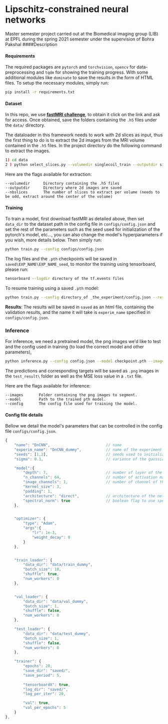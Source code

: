 # Lipschitz-constrained neural networks
Master semester project carried out at the Biomedical imaging group (LIB) at EPFL during the spring 2021 semester under the supervision of Bohra Pakshal
####Description

#### Requirements

The required packages are `pytorch` and `torchvision`,  `opencv` for data-preprocessing and `tqdm` for showing the training progress.
With some additional modules like `dominate` to save the results in the form of HTML files. To setup the necessary modules, simply run:

```bash
pip install -r requirements.txt
```

#### Dataset

In this repo, we use **[fastMRI challenge](https://fastmri.org/)**, to obtain it click on the link and ask for access.
Once obtained, save the folders containing the ```.h5``` files under the ```data/``` directory.

The dataloader in this framework needs to work with 2d slices as input, thus the first thing to do is to extract the 2d 
images from the MRI volume contained in the ```.h5``` files. In the project directory do the following command to 
extract the images.

```bash
1) cd data
2 ) python select_slices.py --volumedir singlecoil_train --outputdir singlecoil_train_5_2d --nbslices 5
```
Here are the flags available for extraction:

```
--volumedir      Directory containing the .h5 files
--outputdir      Directory where 2d images are saved
--nbslices       The number of slices to extract per volume (needs to be odd, extract around the center of the volume)
```

#### Training

To train a model, first download fastMRI as detailed above, then set `data_dir` to the dataset path in the config file in `configs/config.json` and set the rest of the parameters such as the seed used for initialization of the pytorch's model, etc..., you can also change the model's hyperparameters if you wish, more details below. Then simply run:

```bash
python train.py --config configs/config.json
```

The log files and the `.pth` checkpoints will be saved in `saved\EXP_NAME\EXP_NAME_seed`, to monitor the training using tensorboard, please run:

```bash
tensorboard --logdir directory of the tf.events files
```

To resume training using a saved `.pth` model:

```bash
python train.py --config directory_of _the_experiment/config.json --resume directory_of _the_experiment/checkpoint.pth
```

**Results**: The results will be saved in `saved` as an html file, containing the validation results,
and the name it will take is `experim_name` specified in `configs/config.json`.

### Inference

For inference, we need a pretrained model, the png images we'd like to test and the config used in training (to load the correct model and other parameters), 

```bash
python inference.py --config config.json --model checkpoint.pth --images images_folder
```

The predictions and corresponding targets will be saved as `.png` images in the `test_result\` folder as well as the MSE loss value in a `.txt` file.

Here are the flags available for inference:

```
--images       Folder containing the png images to segment.
--model        Path to the trained pth model.
--config       The config file used for training the model.
```
#### Config file details️

Bellow we detail the model's parameters that can be controlled in the config file `configs/config.json`.

```javascript
{
    "name": "DnCNN",                         // name
    "experim_name": "DnCNN_dummy",           // name of the experiment 
    "seeds": [1,2],                          // seeds used to initialize the weight's model
    "sigma": 0.1,                            // variance of the gaussian noise added

    "model":{
        "depth": 7,                          // number of layer of the model minus 2
        "n_channels": 64,                    // number of activation map 
        "image_channels": 1,                 // number of channel of the image (grayscale 1, RGB 3, ...)
        "kernel_size": 3,
        "padding": 1,
        "architecture": "direct",            // architecture of the network either direct or residual
        "spectral_norm": true                // boolean flag to use spectral normalization
    },


    "optimizer": {
        "type": "Adam",
        "args":{
            "lr": 1e-3,
            "weight_decay": 0
        }
    },


    "train_loader": {
        "data_dir": "data/train_dummy",
        "batch_size": 10,
        "shuffle": true,
        "num_workers": 0
    },


    "val_loader": {
        "data_dir": "data/val_dummy",
        "batch_size": 1,
        "shuffle": false,
        "num_workers": 0
    },

    "test_loader": {
        "data_dir": "data/test_dummy",
        "batch_size": 1,
        "shuffle": false,
        "num_workers": 0
    },

    "trainer": {
        "epochs": 20,
        "save_dir": "saved/",
        "save_period": 5,
        
        "tensorboardX": true,
        "log_dir": "saved/",
        "log_per_iter": 20,

        "val": true,
        "val_per_epochs": 5
    }
},
```